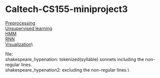 # Caltech-CS155-miniproject3
[Preprocessing](https://colab.research.google.com/drive/1JmRmwPtpgTVw8OC3NpM9qpqSq65AUnT_?usp=sharing)\
[Unsupervised learning]()\
[HMM]()\
[RNN]()\
[Visualization]()\

file:\
shakespeare_hypenation: tokenized(syllable) sonnets including the non-regular lines.\
shakespeare_hypenation2: excluding the non-regular lines.\

